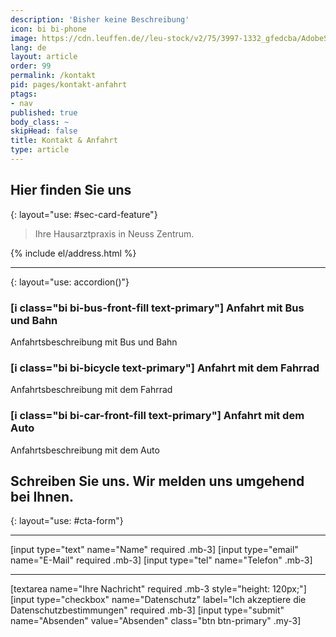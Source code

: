 ```yaml
---
description: 'Bisher keine Beschreibung'
icon: bi bi-phone
image: https://cdn.leuffen.de//leu-stock/v2/75/3997-1332_gfedcba/AdobeStock_408777375.webp
lang: de
layout: article
order: 99
permalink: /kontakt
pid: pages/kontakt-anfahrt
ptags:
- nav
published: true
body_class: ~
skipHead: false
title: Kontakt & Anfahrt
type: article
---
```

## Hier finden Sie uns
{: layout="use: #sec-card-feature"}

> Ihre Hausarztpraxis in Neuss Zentrum.

<map data-map-url="{{site.data.general.map_url}}" style="--joda-use: map()"></map>

{% include el/address.html %}


---
{: layout="use: accordion()"}

### [i class="bi bi-bus-front-fill text-primary"] Anfahrt mit Bus und Bahn

Anfahrtsbeschreibung mit Bus und Bahn

### [i class="bi bi-bicycle text-primary"] Anfahrt mit dem Fahrrad

Anfahrtsbeschreibung mit dem Fahrrad

### [i class="bi bi-car-front-fill text-primary"] Anfahrt mit dem Auto

Anfahrtsbeschreibung mit dem Auto



## Schreiben Sie uns. Wir melden uns umgehend bei Ihnen.
{: layout="use: #cta-form"}


---

[input type="text"  name="Name" required .mb-3]
[input type="email" name="E-Mail" required .mb-3]
[input type="tel" name="Telefon" .mb-3]

---

[textarea name="Ihre Nachricht" required .mb-3 style="height: 120px;"]
[input type="checkbox" name="Datenschutz" label="Ich akzeptiere die Datenschutzbestimmungen" required .mb-3]
[input type="submit" name="Absenden" value="Absenden" class="btn btn-primary" .my-3]
